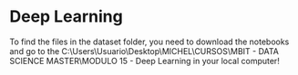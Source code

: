 # Deep Learning

To find the files in the dataset folder, you need to download the notebooks and go to the C:\Users\Usuario\Desktop\MICHEL\CURSOS\MBIT - DATA SCIENCE MASTER\MODULO 15 - Deep Learning in your local computer!
